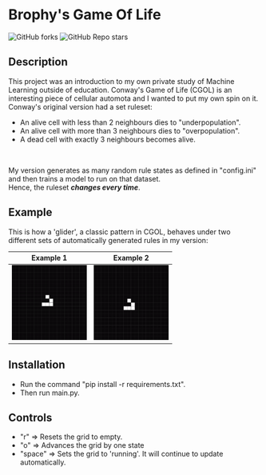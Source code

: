 # Brophy's Game Of Life

<img alt="GitHub forks" src="https://img.shields.io/github/forks/Chris-B33/Brophys-Game-Of-Life"> <img alt="GitHub Repo stars" src="https://img.shields.io/github/stars/Chris-B33/Brophys-Game-Of-Life">

## Description
This project was an introduction to my own private study of Machine Learning outside of education.
Conway's Game of Life (CGOL) is an interesting piece of cellular automota and I wanted to put my own spin on it.
<br>
Conway's original version had a set ruleset:
- An alive cell with less than 2 neighbours dies to "underpopulation".
- An alive cell with more than 3 neighbours dies to "overpopulation".
- A dead cell with exactly 3 neighbours becomes alive.
<br>

My version generates as many random rule states as defined in "config.ini" and then trains a model to run on that dataset. <br>
Hence, the ruleset <i><b>changes every time</b></i>.

## Example
This is how a 'glider', a classic pattern in CGOL, behaves under two different sets of automatically generated rules in my version: <br>

| Example 1 | Example 2 |
|-----------|-----------|
| <img src="./assets/example1.gif" width="150" height="150"/> | <img src="./assets/example2.gif" width="150" height="150"/> |

## Installation
- Run the command "pip install -r requirements.txt".
- Then run main.py.

## Controls
- "r" => Resets the grid to empty.
- "o" => Advances the grid by one state
- "space" => Sets the grid to 'running'. It will continue to update automatically. 
